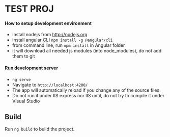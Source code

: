 # TEST PROJ
  
#### How to setup development environment

- install nodejs from http://nodejs.org
- install angular CLI `npm install -g @angular/cli`
- from command line, run `npm install` in Angular folder
- it will download all needed js modules (into node_modules), do not add them to git

#### Run development server

- `ng serve`
- Navigate to `http://localhost:4200/`
- The app will automatically reload if you change any of the source files.
- Do not run it under IIS express nor IIS until, do not try to compile it under Visual Studio

## Build

Run `ng build` to build the project. 